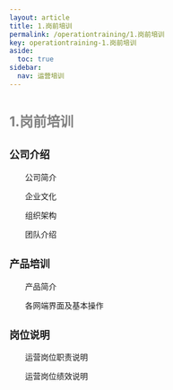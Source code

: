 ```yaml
---
layout: article
title: 1.岗前培训
permalink: /operationtraining/1.岗前培训
key: operationtraining-1.岗前培训
aside:
  toc: true
sidebar:
  nav: 运营培训
---
```


<bro/><bro/>


# <font size="5" color="gray">1.岗前培训</font>

## <font size="4" >公司介绍</font>

&ensp;&ensp;&ensp;&ensp;公司简介

&ensp;&ensp;&ensp;&ensp;企业文化

&ensp;&ensp;&ensp;&ensp;组织架构

&ensp;&ensp;&ensp;&ensp;团队介绍

## <font size="4" >产品培训</font>

&ensp;&ensp;&ensp;&ensp;产品简介

&ensp;&ensp;&ensp;&ensp;各网端界面及基本操作

## <font size="4" >岗位说明</font>

&ensp;&ensp;&ensp;&ensp;运营岗位职责说明

&ensp;&ensp;&ensp;&ensp;运营岗位绩效说明


